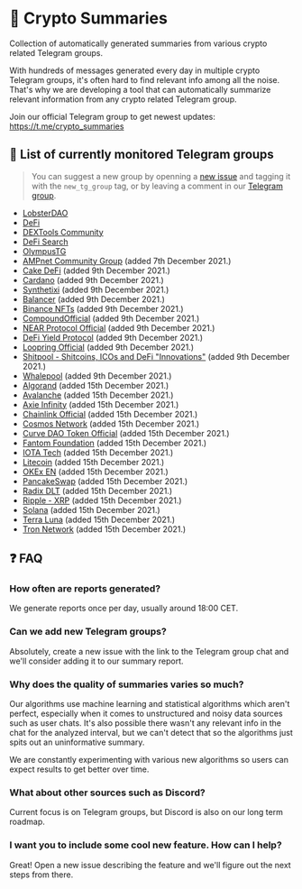 # 📜 Crypto Summaries

Collection of automatically generated summaries from various crypto related Telegram groups.

With hundreds of messages generated every day in multiple crypto Telegram groups, it's often hard to find relevant info among all the noise.
That's why we are developing a tool that can automatically summarize relevant information from any crypto related Telegram group.

Join our official Telegram group to get newest updates: https://t.me/crypto_summaries

## 📒 List of currently monitored Telegram groups

> You can suggest a new group by openning a [new issue](https://github.com/bfreskura/crypto-reports/issues) and tagging it with the `new_tg_group` tag, or by leaving a comment in our [Telegram group](https://t.me/crypto_summaries).

- [LobsterDAO](https://t.me/lobsters_chat)
- [DeFi](https://t.me/de_fi)
- [DEXTools Community](https://t.me/DEXToolsCommunity)
- [DeFi Search](https://t.me/defisearchpublic)
- [OlympusTG](https://t.me/OlympusTG)
- [AMPnet Community Group](https://t.me/ampnetapxchat) (added 7th December 2021.)
- [Cake DeFi](https://t.me/CakeDeFi_EN) (added 9th December 2021.)
- [Cardano](https://t.me/Cardano) (added 9th December 2021.)
- [Synthetixi](https://t.me/synthetixi) (added 9th December 2021.)
- [Balancer](https://t.me/balancer_officialchat) (added 9th December 2021.)
- [Binance NFTs](https://t.me/binancenfts) (added 9th December 2021.)
- [CompoundOfficial](https://t.me/compoundofficialgroup) (added 9th December 2021.)
- [NEAR Protocol Official](https://t.me/cryptonear) (added 9th December 2021.)
- [DeFi Yield Protocol](https://t.me/dypfinance) (added 9th December 2021.)
- [Loopring Official](https://t.me/loopringofficial) (added 9th December 2021.)
- [Shitpool - Shitcoins, ICOs and DeFi "Innovations"](https://t.me/shitpool) (added 9th December 2021.)
- [Whalepool](https://t.me/whalepoolbtc) (added 9th December 2021.)
- [Algorand](https://t.me/algorand) (added 15th December 2021.)
- [Avalanche](https://t.me/avalancheavax) (added 15th December 2021.)
- [Axie Infinity](https://t.me/axieinfinity) (added 15th December 2021.)
- [Chainlink Official](https://t.me/chainlinkofficial) (added 15th December 2021.)
- [Cosmos Network](https://t.me/cosmosproject) (added 15th December 2021.)
- [Curve DAO Token Official](https://t.me/curvedaotoken_official) (added 15th December 2021.)
- [Fantom Foundation](https://t.me/fantom_English) (added 15th December 2021.)
- [IOTA Tech](https://t.me/iotatangle) (added 15th December 2021.)
- [Litecoin](https://t.me/Litecoin) (added 15th December 2021.)
- [OKEx EN](https://t.me/OKExOfficial_English) (added 15th December 2021.)
- [PancakeSwap](https://t.me/PancakeSwap) (added 15th December 2021.)
- [Radix DLT](https://t.me/radix_dlt) (added 15th December 2021.)
- [Ripple - XRP](https://t.me/Ripple) (added 15th December 2021.)
- [Solana](https://t.me/solana) (added 15th December 2021.)
- [Terra Luna](https://t.me/terralunachat_officially) (added 15th December 2021.)
- [Tron Network](https://t.me/tronnetworkEN) (added 15th December 2021.)

## ❓ FAQ

### How often are reports generated?

We generate reports once per day, usually around 18:00 CET.

### Can we add new Telegram groups?

Absolutely, create a new issue with the link to the Telegram group chat and we'll consider adding it to our summary report.

### Why does the quality of summaries varies so much?

Our algorithms use machine learning and statistical algorithms which aren't perfect, especially when it comes to unstructured and noisy data sources such as user chats.
It's also possible there wasn't any relevant info in the chat for the analyzed interval, but we can't detect that so the algorithms just spits out an uninformative summary.

We are constantly experimenting with various new algorithms so users can expect results to get better over time.

### What about other sources such as Discord?

Current focus is on Telegram groups, but Discord is also on our long term roadmap.

### I want you to include some cool new feature. How can I help?

Great! Open a new issue describing the feature and we'll figure out the next steps from there.

